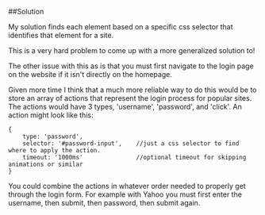 ##Solution

My solution finds each element based on a specific css selector that identifies that element for a site.

This is a very hard problem to come up with a more generalized solution to!

The other issue with this as is that you must first navigate to the login page on the website if it isn't directly on the homepage.

Given more time I think that a much more reliable way to do this would be to store an array of actions that represent the login process for popular sites.
The actions would have 3 types, 'username', 'password', and 'click'. An action might look like this:
```
{ 
    type: 'password',
    selector: '#password-input',    //just a css selector to find where to apply the action.
    timeout: '1000ms'               //optional timeout for skipping animations or similar
}
```

You could combine the actions in whatever order needed to properly get through the login form. For example with Yahoo you must first enter the username, then submit, then password, then submit again.
